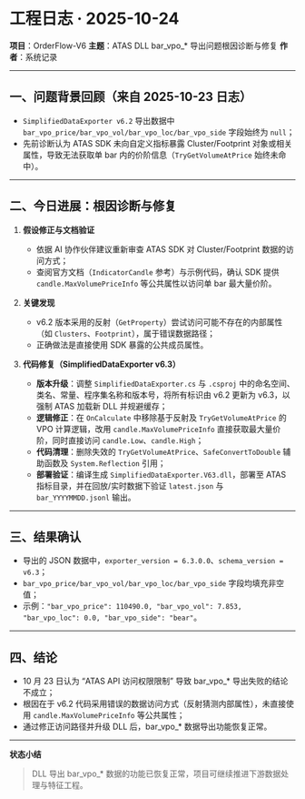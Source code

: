 # 工程日志 · 2025-10-24

**项目**：OrderFlow-V6
**主题**：ATAS DLL bar_vpo_* 导出问题根因诊断与修复
**作者**：系统记录

---

## 一、问题背景回顾（来自 2025-10-23 日志）
- `SimplifiedDataExporter v6.2` 导出数据中 `bar_vpo_price/bar_vpo_vol/bar_vpo_loc/bar_vpo_side` 字段始终为 `null`；
- 先前诊断认为 ATAS SDK 未向自定义指标暴露 Cluster/Footprint 对象或相关属性，导致无法获取单 bar 内的价阶信息（`TryGetVolumeAtPrice` 始终未命中）。

---

## 二、今日进展：根因诊断与修复
1. **假设修正与文档验证**
   - 依据 AI 协作伙伴建议重新审查 ATAS SDK 对 Cluster/Footprint 数据的访问方式；
   - 查阅官方文档（`IndicatorCandle` 参考）与示例代码，确认 SDK 提供 `candle.MaxVolumePriceInfo` 等公共属性以访问单 bar 最大量价阶。

2. **关键发现**
   - v6.2 版本采用的反射（`GetProperty`）尝试访问可能不存在的内部属性（如 `Clusters`、`Footprint`），属于错误数据路径；
   - 正确做法是直接使用 SDK 暴露的公共成员属性。

3. **代码修复（SimplifiedDataExporter v6.3）**
   - **版本升级**：调整 `SimplifiedDataExporter.cs` 与 `.csproj` 中的命名空间、类名、常量、程序集名称和版本号，将所有标识由 v6.2 更新为 v6.3，以强制 ATAS 加载新 DLL 并规避缓存；
   - **逻辑修正**：在 `OnCalculate` 中移除基于反射及 `TryGetVolumeAtPrice` 的 VPO 计算逻辑，改用 `candle.MaxVolumePriceInfo` 直接获取最大量价阶，同时直接访问 `candle.Low`、`candle.High`；
   - **代码清理**：删除失效的 `TryGetVolumeAtPrice`、`SafeConvertToDouble` 辅助函数及 `System.Reflection` 引用；
   - **部署验证**：编译生成 `SimplifiedDataExporter.V63.dll`，部署至 ATAS 指标目录，并在回放/实时数据下验证 `latest.json` 与 `bar_YYYYMMDD.jsonl` 输出。

---

## 三、结果确认
- 导出的 JSON 数据中，`exporter_version = 6.3.0.0`、`schema_version = v6.3`；
- `bar_vpo_price/bar_vpo_vol/bar_vpo_loc/bar_vpo_side` 字段均填充非空值；
- 示例：`"bar_vpo_price": 110490.0, "bar_vpo_vol": 7.853, "bar_vpo_loc": 0.0, "bar_vpo_side": "bear"`。

---

## 四、结论
- 10 月 23 日认为 “ATAS API 访问权限限制” 导致 bar_vpo_* 导出失败的结论不成立；
- 根因在于 v6.2 代码采用错误的数据访问方式（反射猜测内部属性），未直接使用 `candle.MaxVolumePriceInfo` 等公共属性；
- 通过修正访问路径并升级 DLL 后，bar_vpo_* 数据导出功能恢复正常。

---

**状态小结**
> DLL 导出 bar_vpo_* 数据的功能已恢复正常，项目可继续推进下游数据处理与特征工程。
